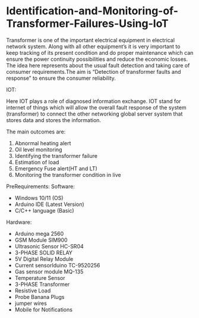 # Identification-and-Monitoring-of-Transformer-Failures-Using-IoT

  Transformer is one of the important electrical equipment in electrical network system. Along with all other equipment’s it is very important to keep tracking of its present condition and do proper maintenance which can ensure the power continuity possibilities and reduce the economic losses. The idea here represents about the usual fault detection and taking care of consumer requirements.The aim is “Detection of transformer faults and response” to ensure the consumer reliability.

IOT:

Here IOT plays a role of diagnosed information exchange. IOT stand for internet of things which will allow the overall fault response of the system (transformer) to connect  the other networking global server system that stores data and stores the information.

The main outcomes are:
1. Abnormal heating alert
2. Oil level monitoring
3. Identifying the transformer failure 
4. Estimation of load
5. Emergency Fuse alert(HT and LT)
6. Monitoring the transformer condition in live


PreRequirements:
Software:

- Windows 10/11 (OS)
- Arduino IDE (Latest Version)
- C/C++ language (Basic)

Hardware:

- Arduino mega 2560
- GSM Module SIM900
- Ultrasonic Sensor HC-SR04
- 3-PHASE SOLID RELAY
- 5V Digital Relay Module
- Current sensorIduino TC-9520256 
- Gas sensor module MQ-135
- Temperature Sensor
- 3-PHASE Transformer  
- Resistive Load 
- Probe Banana Plugs
- jumper wires
- Mobile for Notifications 
